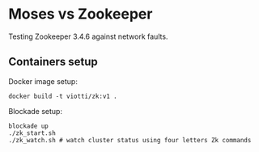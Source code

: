 # Moses vs Zookeeper

Testing Zookeeper 3.4.6 against network faults.


## Containers setup

Docker image setup: 

    docker build -t viotti/zk:v1 .
    
Blockade setup:

    blockade up
    ./zk_start.sh
    ./zk_watch.sh # watch cluster status using four letters Zk commands
